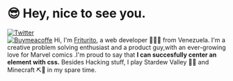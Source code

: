 # :sunglasses: Hey, nice to see you.
[![Twitter](https://img.shields.io/badge/Twitter-1DA1F2?style=for-the-badge&logo=twitter&logoColor=white)](https://twitter.com/intent/follow?screen_name=friturito)[  
![Buymeacoffe](https://img.shields.io/badge/Buymeacoffe-Donate-FFA500?style=for-the-badge&logo=buymeacoffee&logoColor=white)](https://friturito.com)
Hi, I'm [Friturito](https://www.friturito.com/), a web developer 👨🏻‍💻 from Venezuela. I'm a creative problem solving enthusiast and a product guy,with an ever-growing love for Marvel comics .I'm proud to say that **I can succesfully center an element with css.** Besides Hacking stuff, I play Stardew Valley 🧑‍🌾 and Minecraft ⛏💎 in my spare time. 